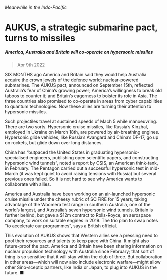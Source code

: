 ###### Meanwhile in the Indo-Pacific
# AUKUS, a strategic submarine pact, turns to missiles 
##### America, Australia and Britain will co-operate on hypersonic missiles 
> Apr 9th 2022 
SIX MONTHS ago America and Britain said they would help Australia acquire the crown jewels of the defence world: nuclear-powered submarines. The AUKUS pact, announced on September 15th, reflected Australia’s fear of China’s growing power; America’s willingness to break old taboos to counter it; and Britain’s eagerness to bolster its role in Asia. The three countries also promised to co-operate in areas from cyber capabilities to quantum technologies. Now these allies are turning their attention to hypersonic missiles.
Such projectiles travel at sustained speeds of Mach 5 while manoeuvring. There are two sorts. Hypersonic cruise missiles, like Russia’s Kinzhal, employed in Ukraine on March 18th, are powered by air-breathing engines. Hypersonic glide vehicles, like Russia’s Avangard and China’s DF-17, go up on rockets, but glide down over long distances.

China has “outpaced the United States in graduating hypersonic-specialised engineers, publishing open scientific papers, and constructing hypersonic wind tunnels”, noted a report by CSIS, an American think-tank, in February. The Pentagon carried out a successful hypersonic test in mid-March (it was kept quiet to avoid raising tensions with Russia) but several previous ones failed. So it is not hard to see why America wants to collaborate with allies.
America and Australia have been working on an air-launched hypersonic cruise missile under the cheesy rubric of SCIFiRE for 15 years, taking advantage of the Woomera test range in southern Australia, one of the world’s largest, and Australia’s seven hypersonic wind tunnels. Britain is further behind, but gave a $12m contract to Rolls-Royce, an aerospace company, to work on suitable engines in 2019. The trio plan to swap notes “to accelerate our programmes”, says a British official.
This evolution of AUKUS shows that Western allies see a pressing need to pool their resources and talents to keep pace with China. It might also future-proof the pact. America and Britain have been sharing information on nuclear propulsion technology with Australia since February; that sort of thing is so sensitive that it will stay within the club of three. But collaboration in other areas—which will now also include electronic warfare—might allow other Sino-sceptic partners, like India or Japan, to plug into AUKUS in the future. ■
